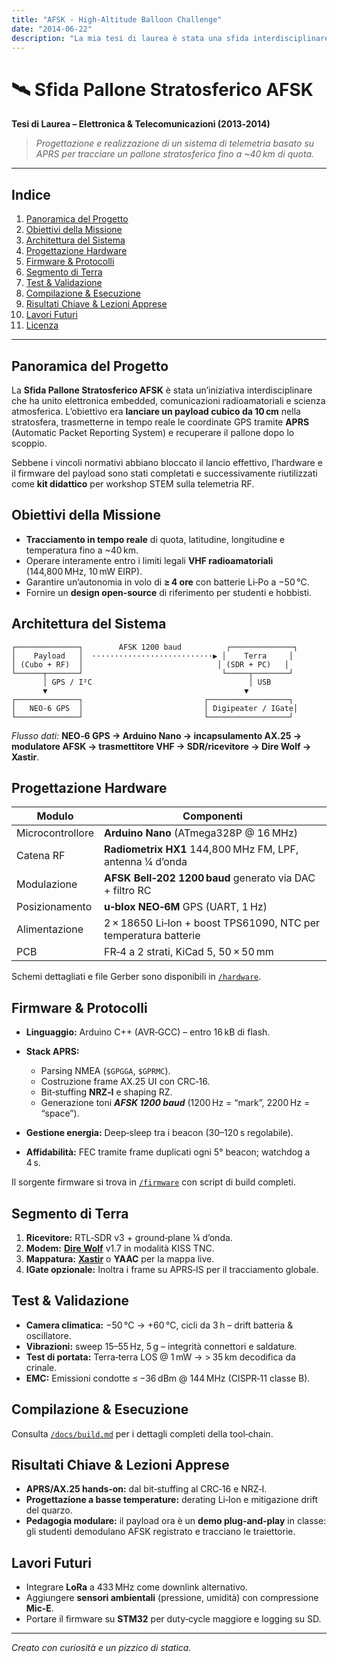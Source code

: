```yaml
---
title: "AFSK - High-Altitude Balloon Challenge"
date: "2014-06-22"
description: "La mia tesi di laurea è stata una sfida interdisciplinare, con obbiettivo alto. Portare un cubo a 40mila metri. Non ci siamo riusciti ma ho imparato molto. Ora è un gioco per insegnare la radio e le coordinate geostazionarie"
---
```



# 🛰️ Sfida Pallone Stratosferico AFSK

**Tesi di Laurea – Elettronica & Telecomunicazioni (2013‑2014)**

> *Progettazione e realizzazione di un sistema di telemetria basato su APRS per tracciare un pallone stratosferico fino a \~40 km di quota.*

---

## Indice

1. [Panoramica del Progetto](#panoramica-del-progetto)
2. [Obiettivi della Missione](#obiettivi-della-missione)
3. [Architettura del Sistema](#architettura-del-sistema)
4. [Progettazione Hardware](#progettazione-hardware)
5. [Firmware & Protocolli](#firmware--protocolli)
6. [Segmento di Terra](#segmento-di-terra)
7. [Test & Validazione](#test--validazione)
8. [Compilazione & Esecuzione](#compilazione--esecuzione)
9. [Risultati Chiave & Lezioni Apprese](#risultati-chiave--lezioni-apprese)
10. [Lavori Futuri](#lavori-futuri)
11. [Licenza](#licenza)

---

## Panoramica del Progetto

La **Sfida Pallone Stratosferico AFSK** è stata un’iniziativa interdisciplinare che ha unito elettronica embedded, comunicazioni radioamatoriali e scienza atmosferica. L’obiettivo era **lanciare un payload cubico da 10 cm** nella stratosfera, trasmetterne in tempo reale le coordinate GPS tramite **APRS** (Automatic Packet Reporting System) e recuperare il pallone dopo lo scoppio.

Sebbene i vincoli normativi abbiano bloccato il lancio effettivo, l’hardware e il firmware del payload sono stati completati e successivamente riutilizzati come **kit didattico** per workshop STEM sulla telemetria RF.

## Obiettivi della Missione

* **Tracciamento in tempo reale** di quota, latitudine, longitudine e temperatura fino a \~40 km.
* Operare interamente entro i limiti legali **VHF radioamatoriali** (144,800 MHz, 10 mW EIRP).
* Garantire un’autonomia in volo di **≥ 4 ore** con batterie Li‑Po a −50 °C.
* Fornire un **design open‑source** di riferimento per studenti e hobbisti.

## Architettura del Sistema

```
┌──────────────┐        AFSK 1200 baud          ┌──────────────┐
│    Payload   │  ···························▶ │    Terra     │
│ (Cubo + RF)  │                              │ (SDR + PC)   │
└──────┬───────┘                               └─────┬────────┘
       │ GPS / I²C                                   │ USB
       ▼                                            ▼
┌──────────────┐                           ┌──────────────────┐
│   NEO‑6 GPS  │                           │ Digipeater / IGate│
└──────────────┘                           └──────────────────┘
```

*Flusso dati:* **NEO‑6 GPS → Arduino Nano → incapsulamento AX.25 → modulatore AFSK → trasmettitore VHF → SDR/ricevitore → Dire Wolf → Xastir**.

## Progettazione Hardware

| Modulo           | Componenti                                                      |
| ---------------- | --------------------------------------------------------------- |
| Microcontrollore | **Arduino Nano** (ATmega328P @ 16 MHz)                          |
| Catena RF        | **Radiometrix HX1** 144,800 MHz FM, LPF, antenna ¼ d’onda       |
| Modulazione      | **AFSK Bell‑202 1200 baud** generato via DAC + filtro RC        |
| Posizionamento   | **u‑blox NEO‑6M** GPS (UART, 1 Hz)                              |
| Alimentazione    | 2 × 18650 Li‑Ion + boost TPS61090, NTC per temperatura batterie |
| PCB              | FR‑4 a 2 strati, KiCad 5, 50 × 50 mm                            |

Schemi dettagliati e file Gerber sono disponibili in [`/hardware`](hardware/).

## Firmware & Protocolli

* **Linguaggio:** Arduino C++ (AVR‑GCC) – entro 16 kB di flash.
* **Stack APRS:**

  * Parsing NMEA (`$GPGGA`, `$GPRMC`).
  * Costruzione frame AX.25 UI con CRC‑16.
  * Bit‑stuffing **NRZ‑I** e shaping RZ.
  * Generazione toni ***AFSK 1200 baud*** (1200 Hz = “mark”, 2200 Hz = “space”).
* **Gestione energia:** Deep‑sleep tra i beacon (30–120 s regolabile).
* **Affidabilità:** FEC tramite frame duplicati ogni 5° beacon; watchdog a 4 s.

Il sorgente firmware si trova in [`/firmware`](firmware/) con script di build completi.

## Segmento di Terra

1. **Ricevitore:** RTL‑SDR v3 + ground‑plane ¼ d’onda.
2. **Modem:** [**Dire Wolf**](https://github.com/wb2osz/direwolf) v1.7 in modalità KISS TNC.
3. **Mappatura:** [**Xastir**](https://github.com/Xastir/Xastir) o **YAAC** per la mappa live.
4. **IGate opzionale:** Inoltra i frame su APRS‑IS per il tracciamento globale.

## Test & Validazione

* **Camera climatica:** −50 °C → +60 °C, cicli da 3 h – drift batteria & oscillatore.
* **Vibrazioni:** sweep 15–55 Hz, 5 g – integrità connettori e saldature.
* **Test di portata:** Terra‑terra LOS @ 1 mW → > 35 km decodifica da crinale.
* **EMC:** Emissioni condotte ≤ −36 dBm @ 144 MHz (CISPR‑11 classe B).

## Compilazione & Esecuzione



Consulta [`/docs/build.md`](docs/build.md) per i dettagli completi della tool‑chain.

## Risultati Chiave & Lezioni Apprese

* **APRS/AX.25 hands‑on:** dal bit‑stuffing al CRC‑16 e NRZ‑I.
* **Progettazione a basse temperature:** derating Li‑Ion e mitigazione drift del quarzo.
* **Pedagogia modulare:** il payload ora è un **demo plug‑and‑play** in classe: gli studenti demodulano AFSK registrato e tracciano le traiettorie.

## Lavori Futuri

* Integrare **LoRa** a 433 MHz come downlink alternativo.
* Aggiungere **sensori ambientali** (pressione, umidità) con compressione **Mic‑E**.
* Portare il firmware su **STM32** per duty‑cycle maggiore e logging su SD.


---

*Creato con curiosità e un pizzico di statica.*

